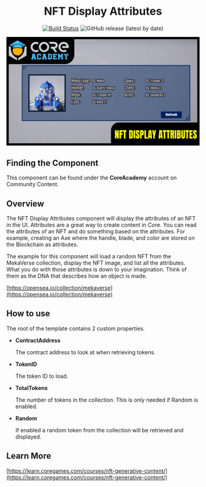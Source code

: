 <div align="center">

# NFT Display Attributes

[![Build Status](https://github.com/CC-NFT-Display-Attributes/workflows/CI/badge.svg)](https://github.com/CC-NFT-Display-Attributes/actions/workflows/ci.yml?query=workflow%3ACI%29)
![GitHub release (latest by date)](https://img.shields.io/github/v/release/CC-NFT-Display-Attributes?style=plastic)

![Preview](/Screenshots/Main.png)

</div>

## Finding the Component

This component can be found under the **CoreAcademy** account on Community Content.

## Overview

The NFT Display Attributes component will display the attributes of an NFT in the UI. Attributes are a great way to create content in Core. You can read the attributes of an NFT and do something based on the attributes. For example, creating an Axe where the handle, blade, and color are stored on the Blockchain as attributes.

The example for this component will load a random NFT from the MekaVerse collection, display the NFT image, and list all the attributes. What you do with those attributes is down to your imagination. Think of them as the DNA that describes how an object is made.

[https://opensea.io/collection/mekaverse](https://opensea.io/collection/mekaverse)

## How to use

The root of the template contains 2 custom properties.

- **ContractAddress**

  The contract address to look at when retrieving tokens.

- **TokenID**

  The token ID to load.

- **TotalTokens**

  The number of tokens in the collection. This is only needed if Random is enabled.

- **Random**

  If enabled a random token from the collection will be retrieved and displayed.

## Learn More

[https://learn.coregames.com/courses/nft-generative-content/](https://learn.coregames.com/courses/nft-generative-content/)
